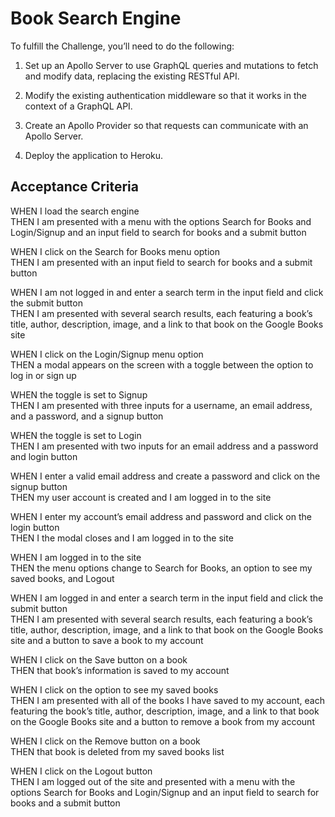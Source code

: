 # Book Search Engine

To fulfill the Challenge, you’ll need to do the following:

1. Set up an Apollo Server to use GraphQL queries and mutations to fetch and modify data, replacing the existing RESTful API.

2. Modify the existing authentication middleware so that it works in the context of a GraphQL API.

3. Create an Apollo Provider so that requests can communicate with an Apollo Server.

4. Deploy the application to Heroku.

## Acceptance Criteria
WHEN I load the search engine  
THEN I am presented with a menu with the options Search for Books and Login/Signup and an input field to search for books and a submit button

WHEN I click on the Search for Books menu option  
THEN I am presented with an input field to search for books and a submit button

WHEN I am not logged in and enter a search term in the input field and click the submit button  
THEN I am presented with several search results, each featuring a book’s title, author, description, image, and a link to that book on the Google Books site

WHEN I click on the Login/Signup menu option  
THEN a modal appears on the screen with a toggle between the option to log in or sign up

WHEN the toggle is set to Signup  
THEN I am presented with three inputs for a username, an email address, and a password, and a signup button

WHEN the toggle is set to Login  
THEN I am presented with two inputs for an email address and a password and login button

WHEN I enter a valid email address and create a password and click on the signup button  
THEN my user account is created and I am logged in to the site

WHEN I enter my account’s email address and password and click on the login button  
THEN I the modal closes and I am logged in to the site

WHEN I am logged in to the site  
THEN the menu options change to Search for Books, an option to see my saved books, and Logout

WHEN I am logged in and enter a search term in the input field and click the submit button  
THEN I am presented with several search results, each featuring a book’s title, author, description, image, and a link to that book on the Google Books site and a button to save a book to my account

WHEN I click on the Save button on a book  
THEN that book’s information is saved to my account

WHEN I click on the option to see my saved books  
THEN I am presented with all of the books I have saved to my account, each featuring the book’s title, author, description, image, and a link to that book on the Google Books site and a button to remove a book from my account

WHEN I click on the Remove button on a book  
THEN that book is deleted from my saved books list

WHEN I click on the Logout button  
THEN I am logged out of the site and presented with a menu with the options Search for Books and Login/Signup and an input field to search for books and a submit button